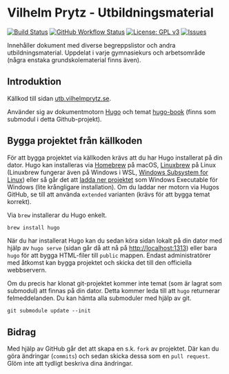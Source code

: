 # Vilhelm Prytz - Utbildningsmaterial

[![Build Status](https://travis-ci.com/VilhelmPrytz/utbildningsmaterial.svg?branch=master)](https://travis-ci.com/VilhelmPrytz/utbildningsmaterial)
[![GitHub Workflow Status](https://img.shields.io/github/workflow/status/VilhelmPrytz/utbildningsmaterial/hugo)](https://github.com/VilhelmPrytz/utbildningsmaterial/actions)
[![License: GPL v3](https://img.shields.io/github/license/VilhelmPrytz/utbildningsmaterial)](LICENSE)
[![Issues](https://img.shields.io/github/issues/VilhelmPrytz/utbildningsmaterial)](https://github.com/VilhelmPrytz/utbildningsmaterial/issues)

Innehåller dokument med diverse begreppslistor och andra utbildningsmaterial. Uppdelat i varje gymnasiekurs och arbetsområde (några enstaka grundskolematerial finns även).

## Introduktion

Källkod till sidan [utb.vilhelmprytz.se](https://utb.vilhelmprytz.se).

Använder sig av dokumentmotorn [Hugo](https://gohugo.io) och temat [hugo-book](https://github.com/alex-shpak/hugo-book) (finns som submodul i detta Github-projekt).

## Bygga projektet från källkoden

För att bygga projektet via källkoden krävs att du har Hugo installerat på din dator. Hugo kan installeras via [Homebrew](https://brew.sh/index_sv) på macOS, [Linuxbrew](https://docs.brew.sh/Homebrew-on-Linux) på Linux (Linuxbrew fungerar även på Windows i WSL, [Windows Subsystem for Linux](https://docs.microsoft.com/en-us/windows/wsl/install-win10)) eller så går det att [ladda ner projektet](https://github.com/gohugoio/hugo/releases) som Windows Executable för Windows (lite krångligare installation). Om du laddar ner motorn via Hugos GitHub, se till att använda `extended` varianten (krävs för att bygga temat korrekt).

Via `brew` installerar du Hugo enkelt.

```bash
brew install hugo
```

När du har installerat Hugo kan du sedan köra sidan lokalt på din dator med hjälp av `hugo serve` (sidan går då att nå på [http://localhost:1313](http://localhost:1313)) eller bara `hugo` för att bygga HTML-filer till `public` mappen. Endast administratörer med åtkomst kan bygga projektet och skicka det till den officiella webbservern.

Om du precis har klonat git-projektet kommer inte temat (som är lagrat som submodul) att finnas på din dator. Detta kommer leda till att `hugo` returnerar felmeddelanden. Du kan hämta alla submoduler med hjälp av git.

```
git submodule update --init
```

## Bidrag

Med hjälp av GitHub går det att skapa en s.k. `fork` av projektet. Där kan du göra ändringar (`commits`) och sedan skicka dessa som en `pull request`. Glöm inte att tydligt beskriva dina ändringar.